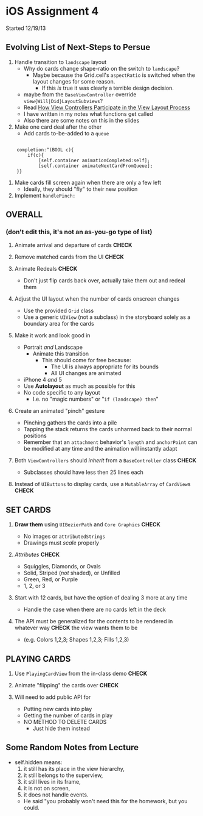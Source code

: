iOS Assignment 4
================

Started 12/19/13

Evolving List of Next-Steps to Persue
-------------------------------------

1. Handle transition to `landscape` layout
    * Why do cards change shape-ratio on the switch to `landscape`?
        * Maybe because the Grid.cell's `aspectRatio` is switched when the layout
          changes for some reason.
            * If this *is* true it was clearly a terrible design decision.
    * maybe from the `BaseViewController` override `view{Will|Did}LayoutSubviews`?
    * Read [How View Controllers Participate in the View Layout Process](https://developer.apple.com/library/IOS/featuredarticles/ViewControllerPGforiPhoneOS/AdoptingaFull-ScreenLayout/AdoptingaFull-ScreenLayout.html#//apple_ref/doc/uid/TP40007457-CH13-SW1)
    * I have written in my notes what functions get called
    * Also there are some notes on this in the slides
1. Make one card deal after the other
    * Add cards to-be-added to a `queue`

```

    completion:^(BOOL c){
        if(c){
            [self.container animationCompleted:self];
            [self.container animateNextCardFromQueue];
    }}

```

1. Make cards fill screen again when there are only a few left
    * Ideally, they should "fly" to their new position
1. Implement `handlePinch:`

OVERALL
-------
### (don't edit this, it's not an as-you-go type of list)
1. Animate arrival and departure of cards **CHECK**

2. Remove matched cards from the UI **CHECK**

3. Animate Redeals **CHECK**
    * Don't just flip cards back over, actually take them out and redeal them

4. Adjust the UI layout when the number of cards onscreen changes
    * Use the provided `Grid` class
    * Use a generic `UIView` (not a subclass) in the storyboard solely as a
      boundary area for the cards

5. Make it work and look good in
    * Portrait *and* Landscape
        * Animate this transition
            * This should come for free because:
                * The UI is always appropriate for its bounds
                * All UI changes are animated
    * iPhone 4 *and* 5
    * Use **Autolayout** as much as possible for this
    * No code specific to any layout
        * I.e. no "magic numbers" or "`if (landscape) then`"

6. Create an animated "pinch" gesture
    * Pinching gathers the cards into a pile
    * Tapping the stack returns the cards unharmed back to their normal positions
    * Remember that an `attachment` behavior's `length` and `anchorPoint` can be
      modified at any time and the animation will instantly adapt

7. Both `ViewControllers` should *inherit* from a `BaseController` class **CHECK**
    * Subclasses should have less then 25 lines each

8. Instead of `UIButtons` to display cards, use a `MutableArray` of `CardView`s **CHECK**



SET CARDS
---------
1. **Draw them** using `UIBezierPath` and `Core Graphics` **CHECK**
    * No images or `attributedStrings`
    * Drawings must *scale* properly

2. *Attributes* **CHECK**
    * Squiggles, Diamonds, or Ovals
    * Solid, Striped (*not* shaded), or Unfilled
    * Green, Red, or Purple
    * 1, 2, or 3

3. Start with 12 cards, but have the option of dealing 3 more at any time
    * Handle the case when there are no cards left in the deck

4. The API must be generalized for the contents to be rendered in whatever way **CHECK**
   the view wants them to be
    * (e.g. Colors 1,2,3; Shapes 1,2,3; Fills 1,2,3)


PLAYING CARDS
-------------
1. Use `PlayingCardView` from the in-class demo **CHECK**

2. Animate "flipping" the cards over **CHECK**

3. Will need to add public API for
    * Putting new cards into play
    * Getting the number of cards in play
    * NO METHOD TO DELETE CARDS
        * Just hide them instead

Some Random Notes from Lecture
-----------------------
* self.hidden means:
    1. it still has its place in the view hierarchy,
    2. it still belongs to the superview,
    3. it still lives in its frame,
    4. it is not on screen,
    5. it does not handle events.
    * He said "you probably won't need this for the homework, but you could.

